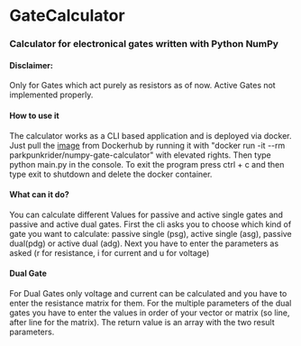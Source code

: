 # GateCalculator
### Calculator for electronical gates written with Python NumPy

#### Disclaimer:
Only for Gates which act purely as resistors as of now. Active Gates not implemented properly.

#### How to use it
The calculator works as a CLI based application and is deployed via docker.
Just pull the [image](https://hub.docker.com/r/parkpunkrider/numpy-gate-calculator) from Dockerhub 
by running it with "docker run -it --rm parkpunkrider/numpy-gate-calculator" with elevated rights.
Then type python main.py in the console.
To exit the program press ctrl + c and then type exit to shutdown and delete the docker container.


#### What can it do?
You can calculate different Values for passive and active single gates and passive and active dual gates.
First the cli asks you to choose which kind of gate you want to calculate: 
passive single (psg), active single (asg), passive dual(pdg) or active dual (adg).
Next you have to enter the parameters as asked (r for resistance, i for current and u for voltage)

#### Dual Gate
For Dual Gates only voltage and current can be calculated and you have to enter the resistance matrix for them.
For the multiple parameters of the dual gates you have to enter the values in order of your vector or matrix (so line, after line for the matrix).
The return value is an array with the two result parameters.

